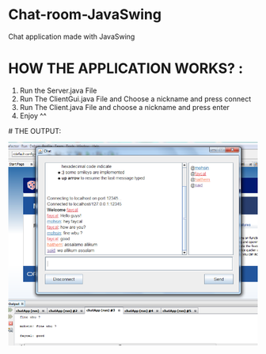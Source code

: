 # Chat-room-JavaSwing
Chat application made with JavaSwing 

# HOW THE APPLICATION WORKS? :
<ol>
  <li> Run the Server.java File </li>
  <li> Run The ClientGui.java File and Choose a nickname and press connect </li>
  <li> Run The Client.java File and choose a nickname and press enter </li>
  <li> Enjoy ^^ </li>
 </ol>
# THE OUTPUT:

![alt text](https://github.com/faycal-gh/Chat-room-JavaSwing/blob/master/OUTPUT.PNG)
